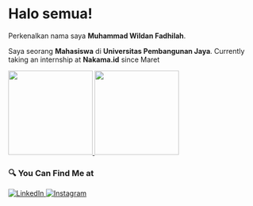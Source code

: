 # Halo semua! 

Perkenalkan nama saya **Muhammad Wildan Fadhilah**.

Saya seorang **Mahasiswa** di **Universitas Pembangunan Jaya**.
Currently taking an internship at **Nakama.id** since Maret


<p align="left">
<a href="https://github.com/gilangadhan">
<img height="170em" src="https://github-readme-stats-eight-theta.vercel.app/api/top-langs/?username=wildanfhd&layout=compact&langs_count=8&theme=buefy"/>
<img height="170em" src="https://github-readme-stats-eight-theta.vercel.app/api?username=wildanfhd&show_icons=true&theme=buefy&include_all_commits=true&count_private=true"/>
</a>
</p>

### 🔍 You Can Find Me at 
<p> 
  <a href="https://www.linkedin.com/in/muhammad-wildan-fadhilah/" target="_blank">
    <img alt="LinkedIn" src="https://img.shields.io/badge/linkedin-%230077B5.svg?&style=for-the-badge&logo=linkedin&logoColor=white" />
  </a> 
  <a href="https://www.instagram.com/wildanfhd/" target="_blank">
    <img alt="Instagram" src="https://img.shields.io/badge/instagram-%23E4405F.svg?&style=for-the-badge&logo=instagram&logoColor=white" />
  </a> 
</p>
